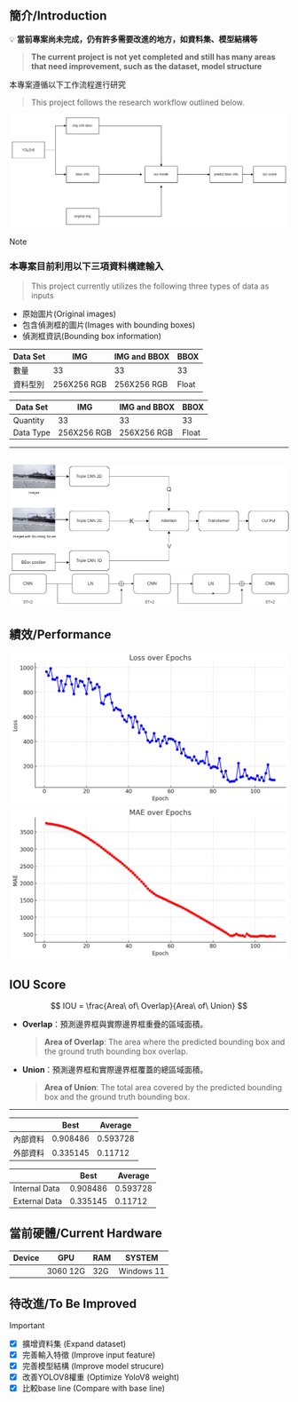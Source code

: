 ﻿## 簡介/Introduction
 💡 **當前專案尚未完成，仍有許多需要改進的地方，如資料集、模型結構等**
 > **The current project is not yet completed and still has many areas that need improvement, such as the dataset, model structure**
 
本專案遵循以下工作流程進行研究
> This project follows the research workflow outlined below.


![work flow](https://github.com/ImChouOWO/Tracker-model/blob/main/structure/work%20flowdrawio.drawio.png)

>[!NOTE]
> ### 本專案目前利用以下三項資料構建輸入
> > This project currently utilizes the following three types of data as inputs
>
> - 原始圖片(Original images)
> - 包含偵測框的圖片(Images with bounding boxes)
> - 偵測框資訊(Bounding box information)
>
>
>| Data Set    | IMG            | IMG and BBOX   | BBOX           |
>|-------------|----------------|----------------|----------------|
>| 數量        | 33             | 33             | 33             |
>| 資料型別    | 256X256 RGB    | 256X256 RGB    | Float          |
>
>| Data Set    | IMG            | IMG and BBOX   | BBOX           |
>|-------------|----------------|----------------|----------------|
>| Quantity    | 33             | 33             | 33             |
>| Data Type   | 256X256 RGB    | 256X256 RGB    | Float          |
> ---
![model structure](https://github.com/ImChouOWO/Tracker-model/blob/main/structure/trackermodel.jpg)
![model structure_block](https://github.com/ImChouOWO/Tracker-model/blob/main/structure/trackermodel_block.drawio.png)
---
## 績效/Performance

![LOSS](https://github.com/ImChouOWO/Tracker-model/blob/main/structure/Loss.png)
![MAE](https://github.com/ImChouOWO/Tracker-model/blob/main/structure/MAE.png)


 ## IOU Score
$$
IOU = \frac{Area\ of\ Overlap}{Area\ of\ Union}
$$

- **Overlap**：預測邊界框與實際邊界框重疊的區域面積。
  >**Area of Overlap**: The area where the predicted bounding box and the ground truth bounding box overlap.
- **Union**：預測邊界框和實際邊界框覆蓋的總區域面積。
  >**Area of Union**: The total area covered by the predicted bounding box and the ground truth bounding box.

---

|                | Best      | Average   |
|----------------|-----------|-----------|
| 內部資料       | 0.908486  | 0.593728  |
| 外部資料       | 0.335145  | 0.11712   |

|                | Best      | Average   |
|----------------|-----------|-----------|
| Internal Data  | 0.908486  | 0.593728  |
| External Data  | 0.335145  | 0.11712   |


## 當前硬體/Current Hardware

| Device      | GPU            | RAM            | SYSTEM         |
|-------------|----------------|----------------|----------------|
|             | 3060 12G       | 32G            | Windows 11     |

## 待改進/To Be Improved

> [!IMPORTANT]
> 
> - [x] 擴增資料集 (Expand dataset)
> - [x] 完善輸入特徵 (Improve input feature)
> - [x] 完善模型結構 (Improve model strucure)
> - [x] 改善YOLOV8權重 (Optimize YoloV8 weight)
> - [x] 比較base line (Compare with base line)

